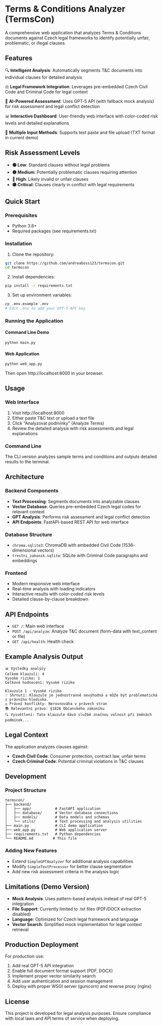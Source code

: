 # Terms & Conditions Analyzer (TermsCon)

A comprehensive web application that analyzes Terms & Conditions documents against Czech legal frameworks to identify potentially unfair, problematic, or illegal clauses.

## Features

🔍 **Intelligent Analysis**: Automatically segments T&C documents into individual clauses for detailed analysis

⚖️ **Legal Framework Integration**: Leverages pre-embedded Czech Civil Code and Criminal Code for legal context

🤖 **AI-Powered Assessment**: Uses GPT-5 API (with fallback mock analysis) for risk assessment and legal conflict detection

📊 **Interactive Dashboard**: User-friendly web interface with color-coded risk levels and detailed explanations

📄 **Multiple Input Methods**: Supports text paste and file upload (TXT format in current demo)

## Risk Assessment Levels

- **🟢 Low**: Standard clauses without legal problems
- **🟡 Medium**: Potentially problematic clauses requiring attention  
- **🔴 High**: Likely invalid or unfair clauses
- **🟣 Critical**: Clauses clearly in conflict with legal requirements

## Quick Start

### Prerequisites
- Python 3.8+
- Required packages (see requirements.txt)

### Installation

1. Clone the repository:
```bash
git clone https://github.com/andreaboss123/termscon.git
cd termscon
```

2. Install dependencies:
```bash
pip install -r requirements.txt
```

3. Set up environment variables:
```bash
cp .env.example .env
# Edit .env to add your GPT-5 API key
```

### Running the Application

#### Command Line Demo
```bash
python main.py
```

#### Web Application
```bash
python web_app.py
```
Then open http://localhost:8000 in your browser.

## Usage

### Web Interface
1. Visit http://localhost:8000
2. Either paste T&C text or upload a text file
3. Click "Analyzovat podmínky" (Analyze Terms)
4. Review the detailed analysis with risk assessments and legal explanations

### Command Line
The CLI version analyzes sample terms and conditions and outputs detailed results to the terminal.

## Architecture

### Backend Components
- **Text Processing**: Segments documents into analyzable clauses
- **Vector Database**: Queries pre-embedded Czech legal codes for relevant context
- **GPT Analysis**: Performs risk assessment and legal conflict detection
- **API Endpoints**: FastAPI-based REST API for web interface

### Database Structure
- `chroma.sqlite3`: ChromaDB with embedded Civil Code (1536-dimensional vectors)
- `trestni_zakonik.sqlite`: SQLite with Criminal Code paragraphs and embeddings

### Frontend
- Modern responsive web interface
- Real-time analysis with loading indicators
- Interactive results with color-coded risk levels
- Detailed clause-by-clause breakdown

## API Endpoints

- `GET /`: Main web interface
- `POST /api/analyze`: Analyze T&C document (form-data with text_content or file)
- `GET /api/health`: Health check

## Example Analysis Output

```
📊 Výsledky analýzy
Celkem klauzulí: 4
Vysoké riziko: 1
Celkové hodnocení: Vysoké riziko

Klauzule 1 - Vysoké riziko
💡 Shrnutí: Klauzule je jednostranně nevýhodná a může být problematická z právního hlediska.
⚖️ Právní konflikty: Nerovnováha v právech stran  
📚 Relevantní právo: §1826 Občanského zákoníku
🔍 Vysvětlení: Tato klauzule dává službě značnou volnost při změnách podmínek...
```

## Legal Context

The application analyzes clauses against:
- **Czech Civil Code**: Consumer protection, contract law, unfair terms
- **Czech Criminal Code**: Potential criminal violations in T&C clauses

## Development

### Project Structure
```
termscon/
├── backend/
│   ├── app/           # FastAPI application
│   ├── database/      # Vector database connections  
│   ├── models/        # Data models and schemas
│   └── utils/         # Text processing and analysis utilities
├── main.py            # CLI demo application
├── web_app.py         # Web application server
├── requirements.txt   # Python dependencies
└── README.md         # This file
```

### Adding New Features
- Extend `SimpleGPTAnalyzer` for additional analysis capabilities
- Modify `SimpleTextProcessor` for better clause segmentation
- Add new risk assessment criteria in the analysis logic

## Limitations (Demo Version)

- **Mock Analysis**: Uses pattern-based analysis instead of real GPT-5 integration
- **File Support**: Currently limited to .txt files (PDF/DOCX extraction disabled)
- **Language**: Optimized for Czech legal framework and language
- **Vector Search**: Simplified mock implementation for legal context retrieval

## Production Deployment

For production use:
1. Add real GPT-5 API integration
2. Enable full document format support (PDF, DOCX)
3. Implement proper vector similarity search
4. Add user authentication and session management
5. Deploy with proper WSGI server (gunicorn) and reverse proxy (nginx)

## License

This project is developed for legal analysis purposes. Ensure compliance with local laws and API terms of service when deploying.